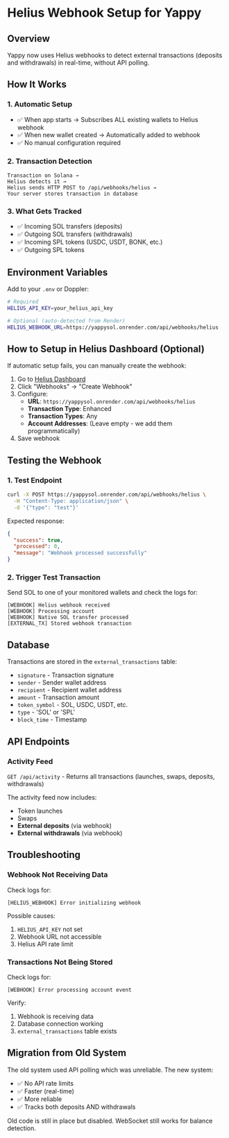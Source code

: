 # Helius Webhook Setup for Yappy

## Overview

Yappy now uses Helius webhooks to detect external transactions (deposits and withdrawals) in real-time, without API polling.

## How It Works

### 1. Automatic Setup
- ✅ When app starts → Subscribes ALL existing wallets to Helius webhook
- ✅ When new wallet created → Automatically added to webhook
- ✅ No manual configuration required

### 2. Transaction Detection
```
Transaction on Solana →
Helius detects it →
Helius sends HTTP POST to /api/webhooks/helius →
Your server stores transaction in database
```

### 3. What Gets Tracked
- ✅ Incoming SOL transfers (deposits)
- ✅ Outgoing SOL transfers (withdrawals)
- ✅ Incoming SPL tokens (USDC, USDT, BONK, etc.)
- ✅ Outgoing SPL tokens

## Environment Variables

Add to your `.env` or Doppler:

```bash
# Required
HELIUS_API_KEY=your_helius_api_key

# Optional (auto-detected from Render)
HELIUS_WEBHOOK_URL=https://yappysol.onrender.com/api/webhooks/helius
```

## How to Setup in Helius Dashboard (Optional)

If automatic setup fails, you can manually create the webhook:

1. Go to [Helius Dashboard](https://dashboard.helius.dev)
2. Click "Webhooks" → "Create Webhook"
3. Configure:
   - **URL**: `https://yappysol.onrender.com/api/webhooks/helius`
   - **Transaction Type**: Enhanced
   - **Transaction Types**: Any
   - **Account Addresses**: (Leave empty - we add them programmatically)
4. Save webhook

## Testing the Webhook

### 1. Test Endpoint
```bash
curl -X POST https://yappysol.onrender.com/api/webhooks/helius \
  -H "Content-Type: application/json" \
  -d '{"type": "test"}'
```

Expected response:
```json
{
  "success": true,
  "processed": 0,
  "message": "Webhook processed successfully"
}
```

### 2. Trigger Test Transaction
Send SOL to one of your monitored wallets and check the logs for:
```
[WEBHOOK] Helius webhook received
[WEBHOOK] Processing account
[WEBHOOK] Native SOL transfer processed
[EXTERNAL_TX] Stored webhook transaction
```

## Database

Transactions are stored in the `external_transactions` table:
- `signature` - Transaction signature
- `sender` - Sender wallet address
- `recipient` - Recipient wallet address
- `amount` - Transaction amount
- `token_symbol` - SOL, USDC, USDT, etc.
- `type` - 'SOL' or 'SPL'
- `block_time` - Timestamp

## API Endpoints

### Activity Feed
`GET /api/activity` - Returns all transactions (launches, swaps, deposits, withdrawals)

The activity feed now includes:
- Token launches
- Swaps
- **External deposits** (via webhook)
- **External withdrawals** (via webhook)

## Troubleshooting

### Webhook Not Receiving Data

Check logs for:
```
[HELIUS_WEBHOOK] Error initializing webhook
```

Possible causes:
1. `HELIUS_API_KEY` not set
2. Webhook URL not accessible
3. Helius API rate limit

### Transactions Not Being Stored

Check logs for:
```
[WEBHOOK] Error processing account event
```

Verify:
1. Webhook is receiving data
2. Database connection working
3. `external_transactions` table exists

## Migration from Old System

The old system used API polling which was unreliable. The new system:
- ✅ No API rate limits
- ✅ Faster (real-time)
- ✅ More reliable
- ✅ Tracks both deposits AND withdrawals

Old code is still in place but disabled. WebSocket still works for balance detection.
